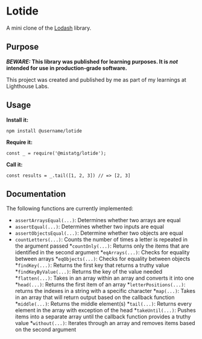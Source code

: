 # Lotide

A mini clone of the [Lodash](https://lodash.com) library.

## Purpose

**_BEWARE:_ This library was published for learning purposes. It is _not_ intended for use in production-grade software.**

This project was created and published by me as part of my learnings at Lighthouse Labs. 

## Usage

**Install it:**

`npm install @username/lotide`

**Require it:**

`const _ = require('@mistatg/lotide');`

**Call it:**

`const results = _.tail([1, 2, 3]) // => [2, 3]`

## Documentation

The following functions are currently implemented:

* `assertArraysEqual(...)`: Determines whether two arrays are equal
* `assertEqual(...)`: Determines whether two inputs are equal
* `assertObjectsEqual(...)`: Determine whether two objects are equal
* `countLetters(...)`: Counts the number of times a letter is repeated in the argument passed
*`countOnly(...)`: Returns only the items that are identified in the second argument 
*`eqArrays(...)`: Checks for equality between arrays
*`eqObjects(...)`: Checks for equality between objects
*`findKey(...)`: Returns the first key that returns a truthy value
*`findKeyByValue(...)`: Returns the key of the value needed
*`flatten(...)`: Takes in an array within an array and converts it into one
*`head(...)`: Returns the first item of an array
*`letterPositions(...)`: returns the indexes in a string with a specific character
*`map(...)`: Takes in an array that will return output based on the callback function
*`middle(...)`: Returns the middle element(s)
*`tail(...)`: Returns every element in the array with exception of the head
*`takeUntil(...)`: Pushes items into a separate array until the callback function provides a truthy value
*`without(...)`: Iterates through an array and removes items based on the second argument